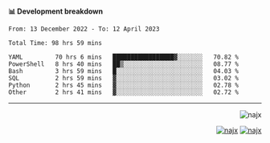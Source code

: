 <b>📊 Development breakdown</b>
<!--START_SECTION:waka-->

```text
From: 13 December 2022 - To: 12 April 2023

Total Time: 98 hrs 59 mins

YAML         70 hrs 6 mins   █████████████████▓░░░░░░░   70.82 %
PowerShell   8 hrs 40 mins   ██▒░░░░░░░░░░░░░░░░░░░░░░   08.77 %
Bash         3 hrs 59 mins   █░░░░░░░░░░░░░░░░░░░░░░░░   04.03 %
SQL          2 hrs 59 mins   ▓░░░░░░░░░░░░░░░░░░░░░░░░   03.02 %
Python       2 hrs 45 mins   ▓░░░░░░░░░░░░░░░░░░░░░░░░   02.78 %
Other        2 hrs 41 mins   ▓░░░░░░░░░░░░░░░░░░░░░░░░   02.72 %
```

<!--END_SECTION:waka-->
-----
<p align="right">
  <img src="https://komarev.com/ghpvc/?username=najx&label=GitHub%20Profile%20Views&color=yellow&style=flat" alt="najx" />
</p align="center">
<p align="right">
  <a href="https://www.linkedin.com/in/abdx"><img src="https://img.shields.io/badge/LinkedIn--_.svg?style=social&logo=linkedin" alt="najx"></a>
  <a href="https://stackoverflow.com/users/19588110/najim-abdelmoula"><img src="https://img.shields.io/badge/Stack Overflow--_.svg?style=social&logo=stackoverflow" alt="najx"></a>
</p align="center">
